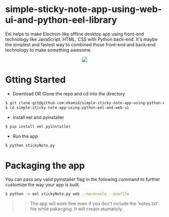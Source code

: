 # simple-sticky-note-app-using-web-ui-and-python-eel-library

Eel helps to make Electron-like offline desktop app using front-end technology like JavaScript, HTML, CSS with Python back-end. It's maybe the simplest and fastest way to combined those front-end and back-end technology to make something awesome.


<p align="center"><img src="https://github.com/ekamid/simple-sticky-note-app-using-python-eel-and-web-ui/blob/master/UI_sample.PNG"></p>

# Gtting Started

* Download OR Clone the repo and cd into the directory
```bash
$ git clone git@github.com:ekamid/simple-sticky-note-app-using-python-eel-and-web-ui.git
$ cd simple-sticky-note-app-using-python-eel-and-web-ui
```
* Install eel and pyinstaller
```bash
$ pip install eel pyinstaller
```
* Run the app

```bash
$ python stickyNote.py
```
# Packaging the app

You can pass any valid pyinstaller flag in the following command to further customize the way your app is built.

```bash
$ python -m eel stickyNote.py web --noconsole --onefile
```

>> The app will work fine even if you don't include the 'notes.txt' file while pakacging. It will create atumaticly. 
